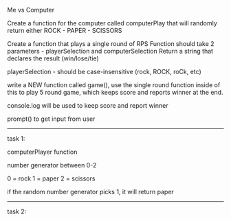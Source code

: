 Me vs Computer

Create a function for the computer called computerPlay that will randomly return either ROCK - PAPER - SCISSORS

Create a function that plays a single round of RPS
  Function should take 2 parameters - playerSelection and computerSelection
  Return a string that declares the result (win/lose/tie)

playerSelection - should be case-insensitive (rock, ROCK, roCk, etc)


write a NEW function called game(), use the single round function inside of this to play 5 round game, which keeps score and reports winner at the end. 

console.log will be used to keep score and report winner

prompt() to get input from user

---------------------------------------
task 1:

computerPlayer function

number generator between 0-2

0 = rock
1 = paper
2 = scissors

if the random number generator picks 1, it will return paper


-------
task 2:



